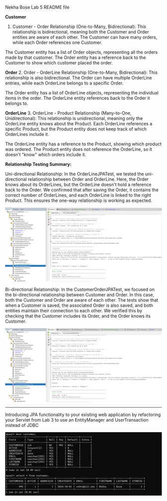 Nekha Bose Lab 5 README file

**Customer**
1. Customer - Order Relationship (One-to-Many, Bidirectional):
This relationship is bidirectional, meaning both the Customer and Order entities are aware of each other. The Customer can have many orders, while each Order references one Customer.

The Customer entity has a list of Order objects, representing all the orders made by that customer.
The Order entity has a reference back to the Customer to show which customer placed the order.

**Order**
2. Order - OrderLine Relationship (One-to-Many, Bidirectional):
This relationship is also bidirectional. The Order can have multiple OrderLine entries, while each OrderLine belongs to a specific Order.

The Order entity has a list of OrderLine objects, representing the individual items in the order.
The OrderLine entity references back to the Order it belongs to.

**OrderLine**
3. OrderLine - Product Relationship (Many-to-One, Unidirectional):
This relationship is unidirectional, meaning only the OrderLine entity knows about the Product. Each OrderLine references a specific Product, but the Product entity does not keep track of which OrderLines include it.

The OrderLine entity has a reference to the Product, showing which product was ordered.
The Product entity does not reference the OrderLine, so it doesn't "know" which orders include it.

**Relationship Testing Summary:**

Uni-directional Relationship: In the OrderLineJPATest, we tested the uni-directional relationship between Order and OrderLine. 
Here, the Order knows about its OrderLines, but the OrderLine doesn't hold a reference back to the Order. We confirmed that after
saving the Order, it contains the correct number of OrderLines, and each OrderLine is linked to the right Product. This ensures 
the one-way relationship is working as expected.

![OrderLineJPATest](./OrderLineJPATest.png)

Bi-directional Relationship: In the CustomerOrderJPATest, we focused on the bi-directional relationship between Customer and 
Order. In this case, both the Customer and Order are aware of each other. The tests show that when a Customer is saved, the 
associated Order is also saved, and both entities maintain their connection to each other. We verified this by checking that 
the Customer includes its Order, and the Order knows its Customer.

![CustomerOrderJPATest](./CustomerOrderJPATest.png)

**************

Introducing JPA functionality to your existing web application by refactoring your Servlet from Lab 3 to use an EntityManager
 and UserTransaction instead of JDBC

![Graduate_Requirement](./Graduate_Requirement.png)